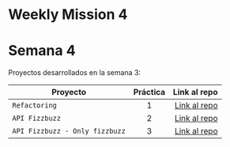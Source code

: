 # Weekly Mission 4



# Semana 4

Proyectos desarrollados en la semana 3:

| Proyecto           | Práctica |                                                             Link al repo |
| ------------------ | :-------: | -----------------------------------------------------------------------: |
| `Refactoring`       |     1     | [Link al repo](https://github.com/Mussakova/Lx41_Refactoring) |
| `API Fizzbuzz`             |     2     | [Link al repo](https://github.com/Mussakova/Lx42_API_Fizzbuzz) |https://github.com/Mussakova/Lx43_API_FizzbuzzMethod
| `API Fizzbuzz - Only fizzbuzz`             |     3     | [Link al repo](https://github.com/Mussakova/Lx43_API_FizzbuzzMethod) |
